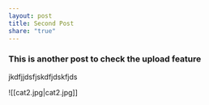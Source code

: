 ```yaml
---
layout: post
title: Second Post
share: "true"
---
```

### This is another post to check the upload feature
jkdfjjdsfjskdfjdskfjds

![[cat2.jpg|cat2.jpg]]